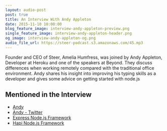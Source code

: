 ```yaml
---
layout: audio-post
post: true
title: An Interview With Andy Appleton
date: 2015-11-10 10:00:00
blog_feature_image: interview-andy-appleton-preview.png
single_feature_image: interview-andy-appleton-header.png
og_image: interview-andy-appleton-og.png
audio_file_url: https://steer-podcast.s3.amazonaws.com/45.mp3
---
```

Founder and CEO of Steer, Amelia Humfress, was joined by Andy Appleton, Developer at Heroku and one of the speakers at Beyond. They discuss differences when working remotely compared with the traditional office environment. Andy shares his insight into improving his typing skills as a developer and gives some advice on getting started with node.js

## Mentioned in the Interview
- [Andy](http://floatleft.com/)
- [Andy - Twitter](https://twitter.com/appltn)
- [Express Node.js Framework](http://expressjs.com/)
- [Hapi Node.js Framework](http://hapijs.com/)